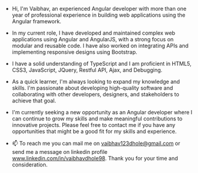 - Hi, I'm Vaibhav, an experienced Angular developer with more than one year of professional experience in building web applications using the Angular framework.

- In my current role, I have developed and maintained complex web applications using Angular and AngularJS, with a strong focus on modular and reusable code. I have also worked on integrating APIs and implementing responsive designs using Bootstrap.
- I have a solid understanding of TypeScript and I am proficient in HTML5, CSS3, JavaScript, JQuery, Restful API, Ajax, and Debugging.
 
- As a quick learner, I'm always looking to expand my knowledge and skills. I'm passionate about developing high-quality software and collaborating with other developers, designers, and stakeholders to achieve that goal.

- I'm currently seeking a new opportunity as an Angular developer where I can continue to grow my skills and make meaningful contributions to innovative projects. Please feel free to contact me if you have any opportunities that might be a good fit for my skills and experience.

- 📫 To reach me you can mail me on vaibhav123dhole@gmail.com or send me a message on linkedin profile www.linkedin.com/in/vaibhavdhole98.
Thank you for your time and consideration.
